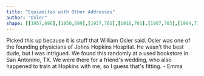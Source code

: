 ```yaml
---
title: "Equiamitas with Other Addresses"
author: "Osler"
shape: [[1957,696],[1950,699],[1937,701],[1910,701],[1907,703],[1904,711],[1903,730],[1900,745],[1900,781],[1897,790],[1895,850],[1893,857],[1890,931],[1888,943],[1887,997],[1884,1030],[1879,1171],[1877,1183],[1877,1207],[1875,1224],[1869,1386],[1867,1396],[1867,1430],[1868,1434],[1871,1437],[1925,1441],[1959,1439],[1980,1434],[1988,1421],[1991,1409],[1989,1376],[1992,1365],[1992,1346],[1996,1309],[1996,1288],[2000,1246],[2002,1191],[2005,1165],[2005,1145],[2009,1112],[2009,1088],[2012,1061],[2015,988],[2018,974],[2019,937],[2021,930],[2024,863],[2027,837],[2027,816],[2030,805],[2030,780],[2032,776],[2034,759],[2034,734],[2032,724],[2029,719],[2015,711],[1964,696]]
---
```

Picked this up because it is stuff that William Osler said. Osler was one of the founding physicians of Johns Hopkins Hospital. He wasn't the best dude, but I was intrigued.  We found this randomly at a used bookstore in San Antonino, TX. We were there for a friend's wedding, who also happened to train at Hopkins with me, so I guess that's fitting. - Emma
